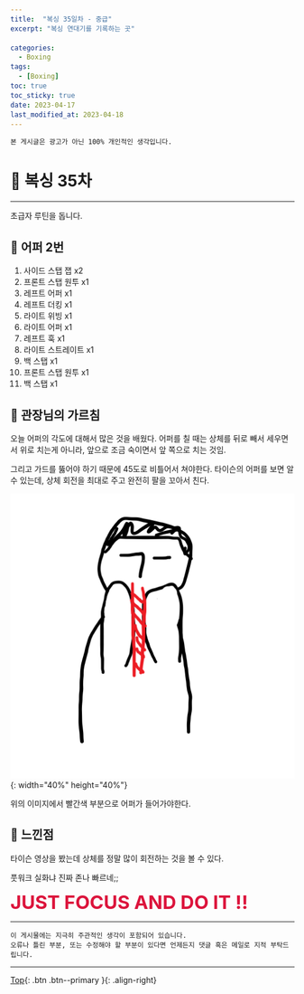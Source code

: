 ```yaml
---
title:  "복싱 35일차 - 중급"
excerpt: "복싱 연대기를 기록하는 곳"

categories:
  - Boxing
tags:
  - [Boxing]
toc: true
toc_sticky: true
date: 2023-04-17
last_modified_at: 2023-04-18
---
```


    본 게시글은 광고가 아닌 100% 개인적인 생각입니다.

# 🥊 복싱 35차 
<hr style="width:100%" />

  초급자 루틴을 돕니다.  

## 🤣 어퍼 2번

1. 사이드 스탭 잽 x2
2. 프론트 스탭 원투 x1
3. 레프트 어퍼 x1
4. 레프트 더킹 x1
5. 라이트 위빙 x1
6. 라이트 어퍼 x1
7. 레프트 훅 x1
8. 라이트 스트레이트 x1
9. 백 스탭 x1
10. 프론트 스탭 원투 x1
11. 백 스탭 x1

## 🎯 관장님의 가르침

오늘 어퍼의 각도에 대해서 많은 것을 배웠다.
어퍼를 칠 때는 상체를 뒤로 빼서 세우면서 위로 치는게 아니라, 앞으로 조금 숙이면서 앞 쪽으로 치는 것임.

그리고 가드를 뚫어야 하기 때문에 45도로 비틀어서 쳐야한다.
타이슨의 어퍼를 보면 알 수 있는데, 상체 회전을 최대로 주고 완전히 팔을 꼬아서 친다.

 ![image1](/assets/images/posts/Hobby/Boxing/2023-04-17-my-boxing-post_36/1.png){: width="40%" height="40%"}

위의 이미지에서 빨간색 부분으로 어퍼가 들어가야한다.

## 🤣 느낀점

타이슨 영상을 봤는데 상체를 정말 많이 회전하는 것을 볼 수 있다.

풋워크 실화냐 진짜 존나 빠르네;;

  <strong style="color:crimson; font-size:25pt">JUST FOCUS AND DO IT !!</strong>

<hr style="width:100%" />

    이 게시물에는 지극히 주관적인 생각이 포함되어 있습니다. 
    오류나 틀린 부분, 또는 수정해야 할 부분이 있다면 언제든지 댓글 혹은 메일로 지적 부탁드립니다.
    
<hr>


[Top](#){: .btn .btn--primary }{: .align-right}